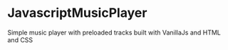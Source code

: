 # JavascriptMusicPlayer
Simple music player with preloaded tracks built with VanillaJs and HTML and CSS
